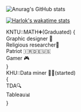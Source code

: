 
![Anurag's GitHub stats](https://github-readme-stats.vercel.app/api?username=Arminsbss&show_icons=true&theme=Gradient)   

[![Harlok's wakatime stats](https://github-readme-stats.vercel.app/api/wakatime?username=Arminsbss)](https://github.com/anuraghazra/github-readme-stats)

KNTU::MATH➕(Graduated) 
{  
Graphic designer 🍥  
Religious researcher🛐  
Patriot 🇮🇷🇩🇪🇺🇸  
Gamer 🎮  
}  
KHU::Data miner 👨‍💻(started)  
{  
TDA🔍  
Tableau📊  
}   

<!---
Arminsbss/Arminsbss is a ✨ special ✨ repository because its `README.md` (this file) appears on your GitHub profile.
You can click the Preview link to take a look at your changes.
--->
